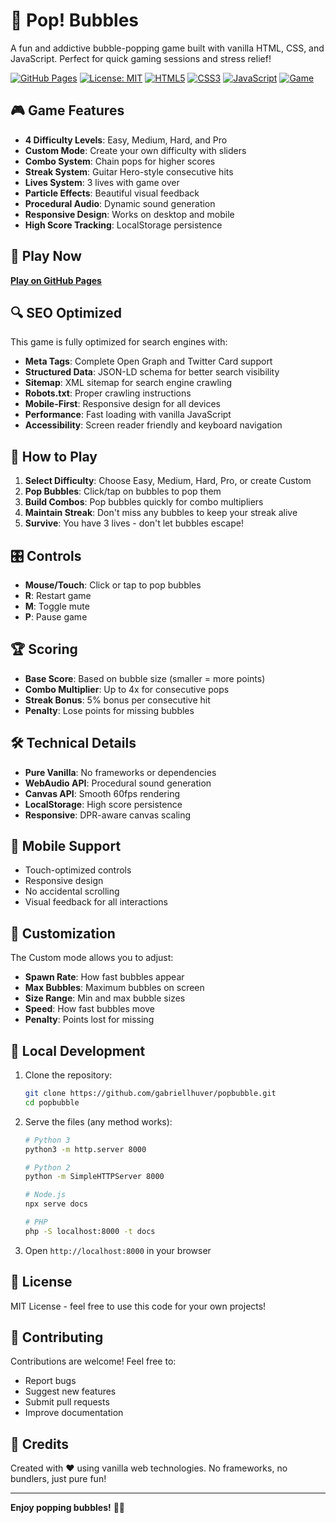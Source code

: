 # 🫧 Pop! Bubbles

A fun and addictive bubble-popping game built with vanilla HTML, CSS, and JavaScript. Perfect for quick gaming sessions and stress relief!

[![GitHub Pages](https://img.shields.io/badge/GitHub%20Pages-Live-brightgreen)](https://gabriellhuver.github.io/popbubble/)
[![License: MIT](https://img.shields.io/badge/License-MIT-yellow.svg)](https://opensource.org/licenses/MIT)
[![HTML5](https://img.shields.io/badge/HTML5-E34F26?logo=html5&logoColor=white)](https://developer.mozilla.org/en-US/docs/Web/HTML)
[![CSS3](https://img.shields.io/badge/CSS3-1572B6?logo=css3&logoColor=white)](https://developer.mozilla.org/en-US/docs/Web/CSS)
[![JavaScript](https://img.shields.io/badge/JavaScript-F7DF1E?logo=javascript&logoColor=black)](https://developer.mozilla.org/en-US/docs/Web/JavaScript)
[![Game](https://img.shields.io/badge/Game-Arcade-blue)](https://gabriellhuver.github.io/popbubble/)

## 🎮 Game Features

- **4 Difficulty Levels**: Easy, Medium, Hard, and Pro
- **Custom Mode**: Create your own difficulty with sliders
- **Combo System**: Chain pops for higher scores
- **Streak System**: Guitar Hero-style consecutive hits
- **Lives System**: 3 lives with game over
- **Particle Effects**: Beautiful visual feedback
- **Procedural Audio**: Dynamic sound generation
- **Responsive Design**: Works on desktop and mobile
- **High Score Tracking**: LocalStorage persistence

## 🚀 Play Now

[**Play on GitHub Pages**](https://gabriellhuver.github.io/popbubble/)

## 🔍 SEO Optimized

This game is fully optimized for search engines with:
- **Meta Tags**: Complete Open Graph and Twitter Card support
- **Structured Data**: JSON-LD schema for better search visibility
- **Sitemap**: XML sitemap for search engine crawling
- **Robots.txt**: Proper crawling instructions
- **Mobile-First**: Responsive design for all devices
- **Performance**: Fast loading with vanilla JavaScript
- **Accessibility**: Screen reader friendly and keyboard navigation

## 🎯 How to Play

1. **Select Difficulty**: Choose Easy, Medium, Hard, Pro, or create Custom
2. **Pop Bubbles**: Click/tap on bubbles to pop them
3. **Build Combos**: Pop bubbles quickly for combo multipliers
4. **Maintain Streak**: Don't miss any bubbles to keep your streak alive
5. **Survive**: You have 3 lives - don't let bubbles escape!

## 🎛️ Controls

- **Mouse/Touch**: Click or tap to pop bubbles
- **R**: Restart game
- **M**: Toggle mute
- **P**: Pause game

## 🏆 Scoring

- **Base Score**: Based on bubble size (smaller = more points)
- **Combo Multiplier**: Up to 4x for consecutive pops
- **Streak Bonus**: 5% bonus per consecutive hit
- **Penalty**: Lose points for missing bubbles

## 🛠️ Technical Details

- **Pure Vanilla**: No frameworks or dependencies
- **WebAudio API**: Procedural sound generation
- **Canvas API**: Smooth 60fps rendering
- **LocalStorage**: High score persistence
- **Responsive**: DPR-aware canvas scaling

## 📱 Mobile Support

- Touch-optimized controls
- Responsive design
- No accidental scrolling
- Visual feedback for all interactions

## 🎨 Customization

The Custom mode allows you to adjust:
- **Spawn Rate**: How fast bubbles appear
- **Max Bubbles**: Maximum bubbles on screen
- **Size Range**: Min and max bubble sizes
- **Speed**: How fast bubbles move
- **Penalty**: Points lost for missing

## 🚀 Local Development

1. Clone the repository:
   ```bash
   git clone https://github.com/gabriellhuver/popbubble.git
   cd popbubble
   ```

2. Serve the files (any method works):
   ```bash
   # Python 3
   python3 -m http.server 8000
   
   # Python 2
   python -m SimpleHTTPServer 8000
   
   # Node.js
   npx serve docs
   
   # PHP
   php -S localhost:8000 -t docs
   ```

3. Open `http://localhost:8000` in your browser

## 📄 License

MIT License - feel free to use this code for your own projects!

## 🤝 Contributing

Contributions are welcome! Feel free to:
- Report bugs
- Suggest new features
- Submit pull requests
- Improve documentation

## 🎉 Credits

Created with ❤️ using vanilla web technologies. No frameworks, no bundlers, just pure fun!

---

**Enjoy popping bubbles!** 🫧✨
